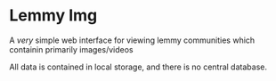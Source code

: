 # Lemmy Img

A _very_ simple web interface for viewing lemmy communities which
containin primarily images/videos

All data is contained in local storage, and there is no central
database.
